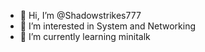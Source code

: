 - 👋 Hi, I’m @Shadowstrikes777
- 👀 I’m interested in System and Networking  
- 🌱 I’m currently learning minitalk

<!---
Shadowstrikes777/Shadowstrikes777 is a ✨ special ✨ repository because its `README.md` (this file) appears on your GitHub profile.
You can click the Preview link to take a look at your changes.
--->
